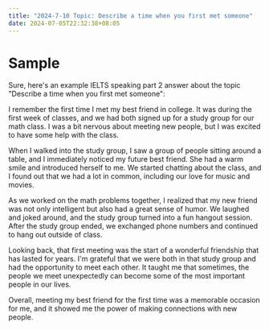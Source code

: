 ```yaml
---
title: "2024-7-10 Topic: Describe a time when you first met someone"
date: 2024-07-05T22:32:38+08:05
---
```


# Sample
Sure, here's an example IELTS speaking part 2 answer about the topic "Describe a time when you first met someone":

I remember the first time I met my best friend in college. It was during the first week of classes, and we had both signed up for a study group for our math class. I was a bit nervous about meeting new people, but I was excited to have some help with the class.

When I walked into the study group, I saw a group of people sitting around a table, and I immediately noticed my future best friend. She had a warm smile and introduced herself to me. We started chatting about the class, and I found out that we had a lot in common, including our love for music and movies.

As we worked on the math problems together, I realized that my new friend was not only intelligent but also had a great sense of humor. We laughed and joked around, and the study group turned into a fun hangout session. After the study group ended, we exchanged phone numbers and continued to hang out outside of class.

Looking back, that first meeting was the start of a wonderful friendship that has lasted for years. I'm grateful that we were both in that study group and had the opportunity to meet each other. It taught me that sometimes, the people we meet unexpectedly can become some of the most important people in our lives.

Overall, meeting my best friend for the first time was a memorable occasion for me, and it showed me the power of making connections with new people.

